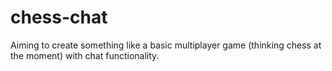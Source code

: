# chess-chat
Aiming to create something like a basic multiplayer game (thinking chess at the moment) with chat functionality.

